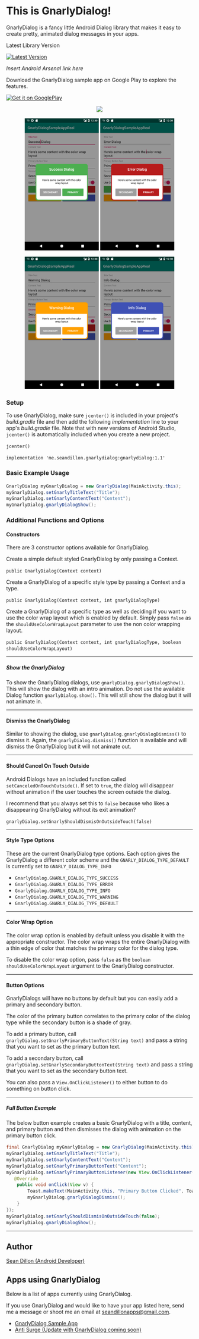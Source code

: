 # This is GnarlyDialog!

GnarlyDialog is a fancy little Android Dialog library that makes it easy
to create pretty, animated dialog messages in your apps.

Latest Library Version

[![Latest Version](https://api.bintray.com/packages/sdillon255/GnarlyDialog/me.seandillon.gnarlydialog/images/download.svg?version=1.1) ](https://bintray.com/sdillon255/GnarlyDialog/me.seandillon.gnarlydialog/1.1/link)

*Insert Android Arsenal link here*

Download the GnarlyDialog sample app on Google Play to explore the features.

<a href="https://play.google.com/store/apps/details?id=me.seandillon.gnarlydialogsampleappreal&pcampaignid=MKT-Other-global-all-co-prtnr-py-PartBadge-Mar2515-1">
	<img border="0" alt="Get it on GooglePlay" src="https://play.google.com/intl/en_us/badges/images/generic/en_badge_web_generic.png" width="161" height="62">
</a>

<p align="center">
  <img src="/ReadmeResources/demo_gif_colorwrap_1.gif?raw=true" width="250" />
</p>

<p align="center">
  <img src="/ReadmeResources/screenshot_success_colorwrap.png?raw=true" width="200" />
  <img src="/ReadmeResources/screenshot_error_colorwrap.png?raw=true" width="200"/>
</p>

<p align="center">
    <img src="/ReadmeResources/screenshot_warning_colorwrap.png?raw=true" width="200" />
    <img src="/ReadmeResources/screenshot_info_colorwrap.png?raw=true" width="200" />
</p>

### Setup ###

To use GnarlyDialog, make sure `jcenter()` is included in your project's *build.gradle* file
and then add the following *implementation* line to your app's *build.gradle* file. Note that with
new versions of Android Studio, `jcenter()` is automatically included when you create a new project.

`jcenter()`

`implementation 'me.seandillon.gnarlydialog:gnarlydialog:1.1'`

### Basic Example Usage ###

```java
GnarlyDialog myGnarlyDialog = new GnarlyDialog(MainActivity.this);
myGnarlyDialog.setGnarlyTitleText("Title");
myGnarlyDialog.setGnarlyContentText("Content");
myGnarlyDialog.gnarlyDialogShow();
```

### Additional Functions and Options ###

#### Constructors ####
There are 3 constructor options available for GnarlyDialog.

Create a simple default styled GnarlyDialog by only passing a Context.

`public GnarlyDialog(Context context)`

Create a GnarlyDialog of a specific style type by passing a Context and a type.

`public GnarlyDialog(Context context, int gnarlyDialogType)`

Create a GnarlyDialog of a specific type as well as deciding if you want to
use the color wrap layout which is enabled by default. Simply pass `false` as the
`shouldUseColorWrapLayout` parameter to use the non color wrapping layout.

`public GnarlyDialog(Context context, int gnarlyDialogType, boolean shouldUseColorWrapLayout)`

<hr>

##### Show the GnarlyDialog #####
To show the GnarlyDialog dialogs, use `gnarlyDialog.gnarlyDialogShow()`.
This will show the dialog with an intro animation. Do not use the available Dialog function
`gnarlyDialog.show()`. This will still show the dialog but it will not animate in.

<hr>

#### Dismiss the GnarlyDialog ####
Similar to showing the dialog, use `gnarlyDialog.gnarlyDialogDismiss()` to dismiss it.
Again, the  `gnarlyDialog.dismiss()` function is available and will dismiss the GnarlyDialog
 but it will not animate out.

<hr>

#### Should Cancel On Touch Outside ####

Android Dialogs have an
included function called `setCanceledOnTouchOutside()`. If set to `true`,
the dialog will disappear without animation if the user touches the
screen outside the dialog.

I recommend that you always set this to `false` because who likes a
disappearing GnarlyDialog without its exit animation?

`gnarlyDialog.setGnarlyShouldDismisOnOutsideTouch(false)`

<hr>

#### Style Type Options ####
These are the current GnarlyDialog type options. Each option gives the GnarlyDialog
a different color scheme and the `GNARLY_DIALOG_TYPE_DEFAULT` is currently set to
`GNARLY_DIALOG_TYPE_INFO`
 - `GnarlyDialog.GNARLY_DIALOG_TYPE_SUCCESS`
 - `GnarlyDialog.GNARLY_DIALOG_TYPE_ERROR`
 - `GnarlyDialog.GNARLY_DIALOG_TYPE_INFO`
 - `GnarlyDialog.GNARLY_DIALOG_TYPE_WARNING`
 - `GnarlyDialog.GNARLY_DIALOG_TYPE_DEFAULT`

<hr>

#### Color Wrap Option ####
The color wrap option is enabled by default unless you disable it with
the appropriate constructor. The color wrap wraps the entire GnarlyDialog
with a thin edge of color that matches the primary color for the
dialog type.

To disable the color wrap option, pass `false` as the `boolean shouldUseColorWrapLayout` argument
to the GnarlyDialog constructor.

<hr>

#### Button Options ####
GnarlyDialogs will have no buttons by default but you can easily add a
primary and secondary button.

The color of the primary button correlates to the primary color of the
dialog type while the secondary button is a shade of gray.

To add a primary button, call `gnarlyDialog.setGnarlyPrimaryButtonText(String text)`
and pass a string that you want to set as the primary button text.

To add a secondary button, call `gnarlyDialog.setGnarlySecondaryButtonText(String text)` and pass
a string that you want to set as the secondary button text.

You can also pass a `View.OnClickListener()` to either button to do something on button click.

<hr>

##### Full Button Example #####
The below button example creates a basic GnarlyDialog with a title,
content, and primary button and then dismisses the dialog with
animation on the primary button click.
```java
final GnarlyDialog myGnarlyDialog = new GnarlyDialog(MainActivity.this);
myGnarlyDialog.setGnarlyTitleText("Title");
myGnarlyDialog.setGnarlyContentText("Content");
myGnarlyDialog.setGnarlyPrimaryButtonText("Content");
myGnarlyDialog.setGnarlyPrimaryButtonListener(new View.OnClickListener() {
   @Override
    public void onClick(View v) {
        Toast.makeText(MainActivity.this, "Primary Button Clicked", Toast.LENGTH_SHORT).show();
        myGnarlyDialog.gnarlyDialogDismiss();
    }
});
myGnarlyDialog.setGnarlyShouldDismisOnOutsideTouch(false);
myGnarlyDialog.gnarlyDialogShow();
```

<hr>

## Author ##
[Sean Dillon (Android Developer)](http://seandillon.me/readme-gnarlydialog  "Sean Dillon (Android Developer)")



## Apps using GnarlyDialog ##
Below is a list of apps currently using GnarlyDialog.

If you use GnarlyDialog and would like to have your app listed here, send me a message
or shoot me an email at seandillonapps@gmail.com.

 - [GnarlyDialog Sample App](https://play.google.com/store/apps/details?id=me.seandillon.gnarlydialogsampleappreal "GnarlyDialog Sample App")
 - [Anti Surge (Update with GnarlyDialog coming soon)](https://play.google.com/store/apps/details?id=me.seandillon.antisurge "Anti Surge")